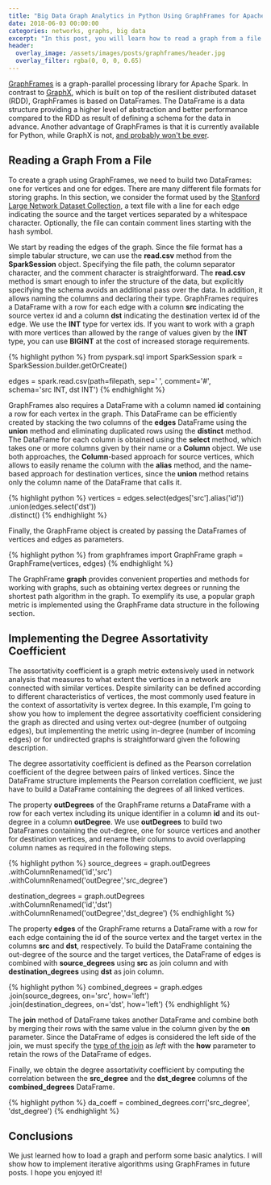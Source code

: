 ```yaml
---
title: "Big Data Graph Analytics in Python Using GraphFrames for Apache Spark"
date: 2018-06-03 00:00:00
categories: networks, graphs, big data
excerpt: "In this post, you will learn how to read a graph from a file and how to implement different graph algorithms using GraphFrames in PySpark."
header:
  overlay_image: /assets/images/posts/graphframes/header.jpg
  overlay_filter: rgba(0, 0, 0, 0.65)
---
```


[GraphFrames](http://graphframes.github.io/) is a graph-parallel processing library for Apache Spark. In contrast to [GraphX](https://spark.apache.org/graphx/), which is built on top of the resilient distributed dataset (RDD), GraphFrames is based on DataFrames. The DataFrame is a data structure providing a higher level of abstraction and better performance compared to the RDD as result of defining a schema for the data in advance. Another advantage of GraphFrames is that it is currently available for Python, while GraphX is not, [and probably won't be ever](https://issues.apache.org/jira/browse/SPARK-3789). 

## Reading a Graph From a File
To create a graph using GraphFrames, we need to build two DataFrames: one for vertices and one for edges. There are many different file formats for storing graphs. In this section, we consider the format used by the [Stanford Large Network Dataset Collection](https://snap.stanford.edu/data/), a text file with a line for each edge indicating the source and the target vertices separated by a whitespace character. Optionally, the file can contain comment lines starting with the hash symbol.

We start by reading the edges of the graph. Since the file format has a simple tabular structure, we can use the **read.csv** method from the **SparkSession** object. Specifying the file path, the column separator character, and the comment character is straightforward. The **read.csv** method is smart enough to infer the structure of the data, but explicitly specifying the schema avoids an additional pass over the data. In addition, it allows naming the columns and declaring their type. GraphFrames requires a DataFrame with a row for each edge with a column **src** indicating the source vertex id and a column **dst** indicating the destination vertex id of the edge. We use the **INT** type for vertex ids. If you want to work with a graph with more vertices than allowed by the range of values given by the **INT** type, you can use **BIGINT** at the cost of increased storage requirements.

{% highlight python %}
from pyspark.sql import SparkSession
spark = SparkSession.builder.getOrCreate()

edges = spark.read.csv(path=filepath, sep=' ', comment='#', \
    schema='src INT, dst INT')
{% endhighlight %}

GraphFrames also requires a DataFrame with a column named **id** containing a row for each vertex in the graph. This DataFrame can be efficiently created by stacking the two columns of the **edges** DataFrame using the **union** method and eliminating duplicated rows using the **distinct** method. The DataFrame for each column is obtained using the **select** method, which takes one or more columns given by their name or a **Column** object. We use both approaches, the **Column**-based approach for source vertices, which allows to easily rename the column with the **alias** method, and the name-based approach for destination vertices, since the **union** method retains only the column name of the DataFrame that calls it.

{% highlight python %}
vertices = edges.select(edges['src'].alias('id')) \
    .union(edges.select('dst')) \
    .distinct()
{% endhighlight %}

Finally, the GraphFrame object is created by passing the DataFrames of vertices and edges as parameters.

{% highlight python %}
from graphframes import GraphFrame
graph = GraphFrame(vertices, edges)
{% endhighlight %}

The GraphFrame **graph** provides convenient properties and methods for working with graphs, such as obtaining vertex degrees or running the shortest path algorithm in the graph. To exemplify its use, a popular graph metric is implemented using the GraphFrame data structure in the following section.

## Implementing the Degree Assortativity Coefficient

The assortativity coefficient is a graph metric extensively used in network analysis that measures to what extent the vertices in a network are connected with similar vertices. Despite similarity can be defined according to different characteristics of vertices, the most commonly used feature in the context of assortativity is vertex degree. In this example, I'm going to show you how to implement the degree assortativity coefficient considering the graph as directed and using vertex out-degree (number of outgoing edges), but implementing the metric using in-degree (number of incoming edges) or for undirected graphs is straightforward given the following description. 

The degree assortativity coefficient is defined as the Pearson correlation coefficient of the degree between pairs of linked vertices. Since the DataFrame structure implements the Pearson correlation coefficient, we just have to build a DataFrame containing the degrees of all linked vertices.

The property **outDegrees** of the GraphFrame returns a DataFrame with a row for each vertex including its unique identifier in a column **id** and its out-degree in a column **outDegree**. We use **outDegrees** to build two DataFrames containing the out-degree, one for source vertices and another for destination vertices, and rename their columns to avoid overlapping column names as required in the following steps.

{% highlight python %}
source_degrees = graph.outDegrees \
    .withColumnRenamed('id','src') \
    .withColumnRenamed('outDegree','src_degree')
    
destination_degrees = graph.outDegrees \
    .withColumnRenamed('id','dst') \
    .withColumnRenamed('outDegree','dst_degree')
{% endhighlight %}

The property **edges** of the GraphFrame returns a DataFrame with a row for each edge containing the id of the source vertex and the target vertex in the columns **src** and **dst**, respectively. To build the DataFrame containing the out-degree of the source and the target vertices, the DataFrame of edges is combined with **source_degrees** using **src** as join column and with **destination_degrees** using **dst** as join column.

{% highlight python %}
combined_degrees = graph.edges \
    .join(source_degrees, on='src', how='left') \
    .join(destination_degrees, on='dst', how='left')
{% endhighlight %}

The **join** method of DataFrame takes another DataFrame and combine both by merging their rows with the same value in the column given by the **on** parameter. Since the DataFrame of edges is considered the left side of the join, we must specify the [type of the join](https://en.wikipedia.org/wiki/Join_(SQL)) as *left* with the **how** parameter to retain the rows of the DataFrame of edges.

Finally, we obtain the degree assortativity coefficient by computing the correlation between the **src_degree** and the **dst_degree** columns of the **combined_degrees** DataFrame.

{% highlight python %}
da_coeff = combined_degrees.corr('src_degree', 'dst_degree')
{% endhighlight %}

## Conclusions
We just learned how to load a graph and perform some basic analytics. I will show how to implement iterative algorithms using GraphFrames in future posts. I hope you enjoyed it!
